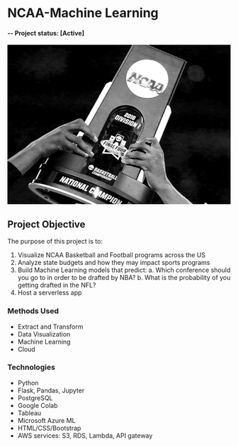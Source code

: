 # NCAA-Machine Learning
#### -- Project status: [Active]

![NCAA](FlaskAppAML/static/assets/img/NCAAtrophy.JPG)

## Project Objective
The purpose of this project is to:

1. Visualize NCAA Basketball and Football programs across the US
2. Analyze state budgets and how they may impact sports programs
3. Build Machine Learning models that predict:
  a. Which conference should you go to in order to be drafted by NBA?
  b. What is the probability of you getting drafted in the NFL?
4. Host a serverless app

### Methods Used
* Extract and Transform
* Data Visualization
* Machine Learning
* Cloud

### Technologies
* Python
* Flask, Pandas, Jupyter
* PostgreSQL
* Google Colab
* Tableau
* Microsoft Azure ML
* HTML/CSS/Bootstrap
* AWS services: S3, RDS, Lambda, API gateway
